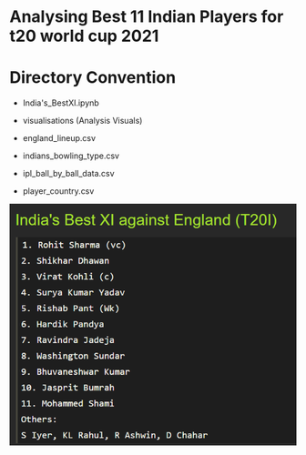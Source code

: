 # Analysing Best 11 Indian Players for t20 world cup 2021 


# Directory Convention

- India's_BestXI.ipynb

- visualisations (Analysis Visuals)

- england_lineup.csv

- indians_bowling_type.csv

- ipl_ball_by_ball_data.csv

- player_country.csv


![alt text](https://github.com/00surya/workshop-cricket_analytics_nov_2021-/blob/main/Best_11_team_for_t_20_wc_21/visualisations/indas_best_11_against_end_t20_wc.png)
